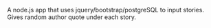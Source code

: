 A node.js app that uses jquery/bootstrap/postgreSQL to input stories. 
<br>
Gives random author quote under each story.
